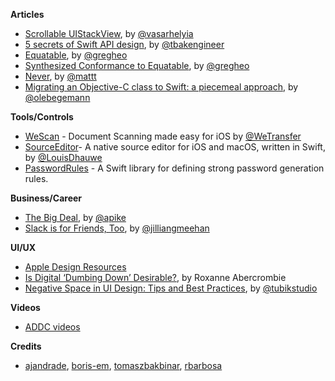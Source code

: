 **Articles**

* [Scrollable UIStackView](https://blog.alltheflow.com/scrollable-uistackview/), by [@vasarhelyia](https://twitter.com/vasarhelyia)
* [5 secrets of Swift API design](https://binarapps.com/blog/5-secrets-of-swift-api-design), by [@tbakengineer](https://twitter.com/tbakengineer)
* [Equatable](https://swiftunboxed.com/protocols/equatable/), by [@gregheo](https://twitter.com/gregheo)
* [Synthesized Conformance to Equatable](https://swiftunboxed.com/internals/synthesized-equatable-conformance/), by [@gregheo](https://twitter.com/gregheo)
* [Never](https://nshipster.com/never/), by [@mattt](https://twitter.com/mattt)
* [Migrating an Objective-C class to Swift: a piecemeal approach](https://oleb.net/2018/objc-swift-transition/), by [@olebegemann](https://twitter.com/olebegemann)

**Tools/Controls**

* [WeScan](https://github.com/WeTransfer/WeScan) - Document Scanning made easy for iOS by [@WeTransfer](https://twitter.com/WeTransfer)
* [SourceEditor](https://github.com/louisdh/source-editor)- A native source editor for iOS and macOS, written in Swift, by [@LouisDhauwe](https://twitter.com/LouisDhauwe)
* [PasswordRules](https://github.com/NSHipster/PasswordRules) - A Swift library for defining strong password generation rules. 

**Business/Career**

* [The Big Deal](https://allenpike.com/2018/the-big-deal/), by [@apike](http://www.twitter.com/apike/)
* [Slack is for Friends, Too](https://blog.lickability.com/slack-is-for-friends-too-57ab3f9d9da0), by [@jilliangmeehan](https://twitter.com/jilliangmeehan)

**UI/UX**

* [Apple Design Resources](https://developer.apple.com/design/resources/)
* [Is Digital ‘Dumbing Down’ Desirable?](https://usabilitygeek.com/is-digital-dumbing-down-desirable/), by Roxanne Abercrombie
* [Negative Space in UI Design: Tips and Best Practices](https://uxplanet.org/negative-space-in-ui-design-tips-and-best-practices-98311cb2ad16), by [@tubikstudio](https://twitter.com/tubikstudio)

**Videos**

* [ADDC videos](https://www.youtube.com/playlist?list=PLwR4QwnnbBuLHBfsD0Spj6hAcI4yT3uib)

**Credits**

* [ajandrade](https://github.com/ajandrade), [boris-em](http://github.com/boris-em), [tomaszbakbinar](https://github.com/tomaszbakbinar), [rbarbosa](https://github.com/rbarbosa)
